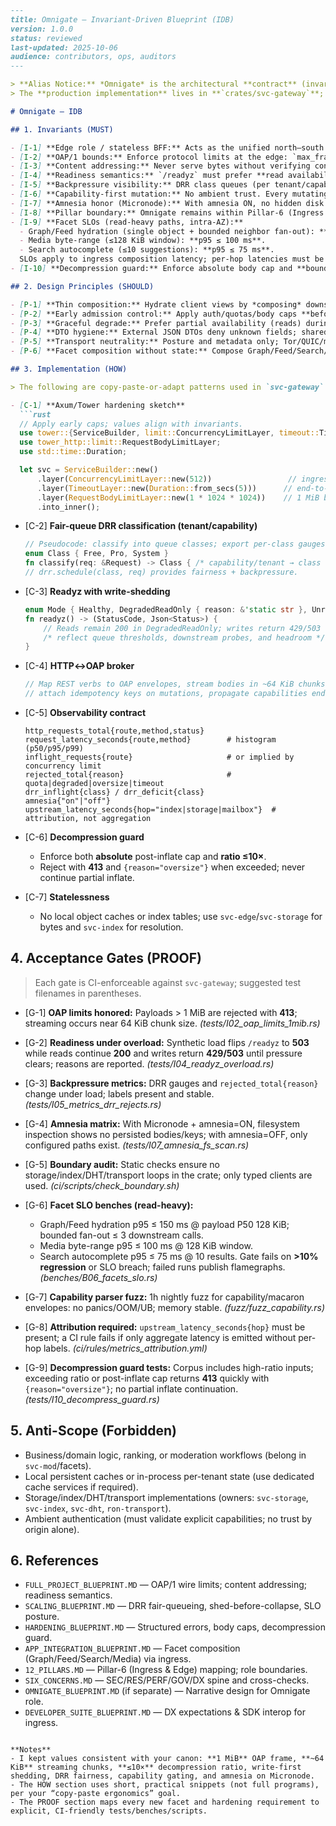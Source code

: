 

````markdown
---
title: Omnigate — Invariant-Driven Blueprint (IDB)
version: 1.0.0
status: reviewed
last-updated: 2025-10-06
audience: contributors, ops, auditors
---

> **Alias Notice:** *Omnigate* is the architectural **contract** (invariants, SLOs, acceptance gates).
> The **production implementation** lives in **`crates/svc-gateway`**; all gates below apply to that crate.

# Omnigate — IDB

## 1. Invariants (MUST)

- [I-1] **Edge role / stateless BFF:** Acts as the unified north–south ingress (TLS termination, quotas, DRR fair-queueing, HTTP↔OAP brokering). **Stateless** beyond counters/telemetry; no business logic.
- [I-2] **OAP/1 bounds:** Enforce protocol limits at the edge: `max_frame = 1 MiB`; streaming body chunks ≈ **64 KiB**; oversize requests respond **413** with structured error.
- [I-3] **Content addressing:** Never serve bytes without verifying content-address (`ETag`/addr form like `b3:<hex>`). Do not hash framed envelopes themselves.
- [I-4] **Readiness semantics:** `/readyz` must prefer **read availability** while **failing writes first** under pressure (shed-before-collapse). Expose degradation reasons.
- [I-5] **Backpressure visibility:** DRR class queues (per tenant/capability) and drop/reject reasons are observable (golden metrics + labels).
- [I-6] **Capability-first mutation:** No ambient trust. Every mutating call presents a capability (e.g., macaroon/token) that is validated and propagated downstream.
- [I-7] **Amnesia honor (Micronode):** With amnesia ON, no hidden disk spill of request/response bodies or keys. Only sanctioned ephemera (counters/metrics) persist.
- [I-8] **Pillar boundary:** Omnigate remains within Pillar-6 (Ingress & Edge). No storage/index/DHT/transport loops implemented here; delegate to owners.
- [I-9] **Facet SLOs (read-heavy paths, intra-AZ):**
  - Graph/Feed hydration (single object + bounded neighbor fan-out): **p95 ≤ 150 ms**, payload ≤ **256 KiB**.
  - Media byte-range (≤128 KiB window): **p95 ≤ 100 ms**.
  - Search autocomplete (≤10 suggestions): **p95 ≤ 75 ms**.
  SLOs apply to ingress composition latency; per-hop latencies must be attributed, not aggregated away.
- [I-10] **Decompression guard:** Enforce absolute body cap and **bounded decompression ratio ≤10×**; reject when exceeded with structured **413**.

## 2. Design Principles (SHOULD)

- [P-1] **Thin composition:** Hydrate client views by *composing* downstream services (index/storage/mailbox), never caching domain objects locally.
- [P-2] **Early admission control:** Apply auth/quotas/body caps **before** heavy work (parsing, decompression, upstream dials).
- [P-3] **Graceful degrade:** Prefer partial availability (reads) during overload; return explicit reject reasons `{quota|degraded|oversize|timeout}`.
- [P-4] **DTO hygiene:** External JSON DTOs deny unknown fields; shared wire types live in `ron-proto`.
- [P-5] **Transport neutrality:** Posture and metadata only; Tor/QUIC/mTLS live in `ron-transport`. No transport loops in Omnigate.
- [P-6] **Facet composition without state:** Compose Graph/Feed/Search/Media with per-hop budgets and explicit timeouts; no ranking or per-tenant in-process caches.

## 3. Implementation (HOW)

> The following are copy-paste-or-adapt patterns used in `svc-gateway`.

- [C-1] **Axum/Tower hardening sketch**
  ```rust
  // Apply early caps; values align with invariants.
  use tower::{ServiceBuilder, limit::ConcurrencyLimitLayer, timeout::TimeoutLayer};
  use tower_http::limit::RequestBodyLimitLayer;
  use std::time::Duration;

  let svc = ServiceBuilder::new()
      .layer(ConcurrencyLimitLayer::new(512))                 // ingress concurrency cap
      .layer(TimeoutLayer::new(Duration::from_secs(5)))      // end-to-end request timeout
      .layer(RequestBodyLimitLayer::new(1 * 1024 * 1024))    // 1 MiB body cap
      .into_inner();
````

* [C-2] **Fair-queue DRR classification (tenant/capability)**

  ```rust
  // Pseudocode: classify into queue classes; export per-class gauges.
  enum Class { Free, Pro, System }
  fn classify(req: &Request) -> Class { /* capability/tenant → class */ }
  // drr.schedule(class, req) provides fairness + backpressure.
  ```
* [C-3] **Readyz with write-shedding**

  ```rust
  enum Mode { Healthy, DegradedReadOnly { reason: &'static str }, Unready { reason: &'static str } }
  fn readyz() -> (StatusCode, Json<Status>) {
      // Reads remain 200 in DegradedReadOnly; writes return 429/503 with Retry-After.
      /* reflect queue thresholds, downstream probes, and headroom */
  }
  ```
* [C-4] **HTTP↔OAP broker**

  ```rust
  // Map REST verbs to OAP envelopes, stream bodies in ~64 KiB chunks,
  // attach idempotency keys on mutations, propagate capabilities end-to-end.
  ```
* [C-5] **Observability contract**

  ```
  http_requests_total{route,method,status}
  request_latency_seconds{route,method}        # histogram (p50/p95/p99)
  inflight_requests{route}                     # or implied by concurrency limit
  rejected_total{reason}                       # quota|degraded|oversize|timeout
  drr_inflight{class} / drr_deficit{class}
  amnesia{"on"|"off"}
  upstream_latency_seconds{hop="index|storage|mailbox"}  # attribution, not aggregation
  ```
* [C-6] **Decompression guard**

  * Enforce both **absolute** post-inflate cap and **ratio ≤10×**.
  * Reject with **413** and `{reason="oversize"}` when exceeded; never continue partial inflate.
* [C-7] **Statelessness**

  * No local object caches or index tables; use `svc-edge`/`svc-storage` for bytes and `svc-index` for resolution.

## 4. Acceptance Gates (PROOF)

> Each gate is CI-enforceable against `svc-gateway`; suggested test filenames in parentheses.

* [G-1] **OAP limits honored:** Payloads > 1 MiB are rejected with **413**; streaming occurs near 64 KiB chunk size. *(tests/I02_oap_limits_1mib.rs)*
* [G-2] **Readiness under overload:** Synthetic load flips `/readyz` to **503** while reads continue **200** and writes return **429/503** until pressure clears; reasons are reported. *(tests/I04_readyz_overload.rs)*
* [G-3] **Backpressure metrics:** DRR gauges and `rejected_total{reason}` change under load; labels present and stable. *(tests/I05_metrics_drr_rejects.rs)*
* [G-4] **Amnesia matrix:** With Micronode + amnesia=ON, filesystem inspection shows no persisted bodies/keys; with amnesia=OFF, only configured paths exist. *(tests/I07_amnesia_fs_scan.rs)*
* [G-5] **Boundary audit:** Static checks ensure no storage/index/DHT/transport loops in the crate; only typed clients are used. *(ci/scripts/check_boundary.sh)*
* [G-6] **Facet SLO benches (read-heavy):**

  * Graph/Feed hydration p95 ≤ 150 ms @ payload P50 128 KiB; bounded fan-out ≤ 3 downstream calls.
  * Media byte-range p95 ≤ 100 ms @ 128 KiB window.
  * Search autocomplete p95 ≤ 75 ms @ 10 results.
    Gate fails on **>10% regression** or SLO breach; failed runs publish flamegraphs. *(benches/B06_facets_slo.rs)*
* [G-7] **Capability parser fuzz:** 1h nightly fuzz for capability/macaron envelopes: no panics/OOM/UB; memory stable. *(fuzz/fuzz_capability.rs)*
* [G-8] **Attribution required:** `upstream_latency_seconds{hop}` must be present; a CI rule fails if only aggregate latency is emitted without per-hop labels. *(ci/rules/metrics_attribution.yml)*
* [G-9] **Decompression guard tests:** Corpus includes high-ratio inputs; exceeding ratio or post-inflate cap returns **413** quickly with `{reason="oversize"}`; no partial inflate continuation. *(tests/I10_decompress_guard.rs)*

## 5. Anti-Scope (Forbidden)

* Business/domain logic, ranking, or moderation workflows (belong in `svc-mod`/facets).
* Local persistent caches or in-process per-tenant state (use dedicated cache services if required).
* Storage/index/DHT/transport implementations (owners: `svc-storage`, `svc-index`, `svc-dht`, `ron-transport`).
* Ambient authentication (must validate explicit capabilities; no trust by origin alone).

## 6. References

* `FULL_PROJECT_BLUEPRINT.MD` — OAP/1 wire limits; content addressing; readiness semantics.
* `SCALING_BLUEPRINT.MD` — DRR fair-queueing, shed-before-collapse, SLO posture.
* `HARDENING_BLUEPRINT.MD` — Structured errors, body caps, decompression guard.
* `APP_INTEGRATION_BLUEPRINT.MD` — Facet composition (Graph/Feed/Search/Media) via ingress.
* `12_PILLARS.MD` — Pillar-6 (Ingress & Edge) mapping; role boundaries.
* `SIX_CONCERNS.MD` — SEC/RES/PERF/GOV/DX spine and cross-checks.
* `OMNIGATE_BLUEPRINT.MD` (if separate) — Narrative design for Omnigate role.
* `DEVELOPER_SUITE_BLUEPRINT.MD` — DX expectations & SDK interop for ingress.

```

**Notes**
- I kept values consistent with your canon: **1 MiB** OAP frame, **~64 KiB** streaming chunks, **≤10×** decompression ratio, write-first shedding, DRR fairness, capability gating, and amnesia on Micronode.
- The HOW section uses short, practical snippets (not full programs), per your “copy-paste ergonomics” goal.
- The PROOF section maps every new facet and hardening requirement to explicit, CI-friendly tests/benches/scripts.
